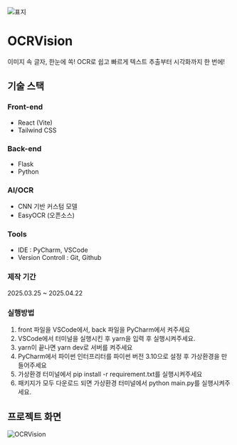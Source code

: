 ![표지](https://github.com/user-attachments/assets/6a27bdce-9ebb-43dc-8284-e862627f53b4)
# OCRVision
이미지 속 글자, 한눈에 쏙! OCR로 쉽고 빠르게 텍스트 추출부터 시각화까지 한 번에!


## 기술 스택
### Front-end
- React (Vite)
- Tailwind CSS
### Back-end
- Flask
- Python
### AI/OCR
- CNN 기반 커스텀 모델
- EasyOCR (오픈소스)
### Tools
- IDE : PyCharm, VSCode
- Version Controll : Git, Github

### 제작 기간
2025.03.25 ~ 2025.04.22

### 실행방법
1. front 파일을 VSCode에서, back 파일을 PyCharm에서 켜주세요
2. VSCode에서 터미널을 실행시킨 후 yarn을 입력 후 실행시켜주세요.
3. yarn이 끝나면 yarn dev로 서버를 켜주세요
4. PyCharm에서 파이썬 인터프리터를 파이썬 버전 3.10으로 설정 후 가상환경을 만들어주세요
5. 가상환경 터미널에서 pip install -r requirement.txt를 실행시켜주세요
6. 패키지가 모두 다운로드 되면 가상환경 터미널에서 python main.py를 실행시켜주세요.

## 프로젝트 화면
![OCRVision](https://github.com/user-attachments/assets/46db2fe7-9b16-4b53-856a-1ddc9c951d12)




